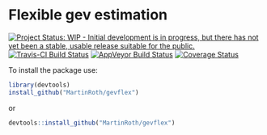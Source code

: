 
<!-- README.md is generated from README.Rmd. Please edit that file -->
Flexible gev estimation
=======================

[![Project Status: WIP - Initial development is in progress, but there has not yet been a stable, usable release suitable for the public.](http://www.repostatus.org/badges/latest/wip.svg)](http://www.repostatus.org/#wip) [![Travis-CI Build Status](https://travis-ci.org/MartinRoth/gevflex.svg?branch=master)](https://travis-ci.org/MartinRoth/gevflex) [![AppVeyor Build Status](https://ci.appveyor.com/api/projects/status/github/MartinRoth/gevflex?branch=master&svg=true)](https://ci.appveyor.com/project/MartinRoth/gevflex) [![Coverage Status](https://img.shields.io/codecov/c/github/MartinRoth/gevflex/master.svg)](https://codecov.io/github/MartinRoth/gevflex?branch=master)

To install the package use:

``` r
library(devtools)
install_github("MartinRoth/gevflex")
```

or

``` r
devtools::install_github("MartinRoth/gevflex")
```
